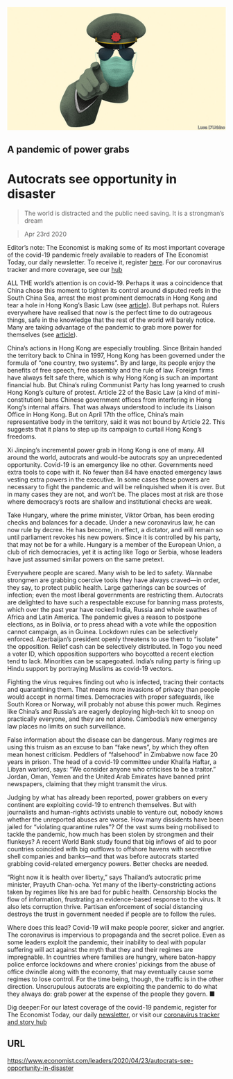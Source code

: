 ![](./images/20200425_LDD002_0.jpg)

## A pandemic of power grabs

# Autocrats see opportunity in disaster

> The world is distracted and the public need saving. It is a strongman’s dream

> Apr 23rd 2020

Editor’s note: The Economist is making some of its most important coverage of the covid-19 pandemic freely available to readers of The Economist Today, our daily newsletter. To receive it, register [here](https://www.economist.com//newslettersignup). For our coronavirus tracker and more coverage, see our [hub](https://www.economist.com//coronavirus)

ALL THE world’s attention is on covid-19. Perhaps it was a coincidence that China chose this moment to tighten its control around disputed reefs in the South China Sea, arrest the most prominent democrats in Hong Kong and tear a hole in Hong Kong’s Basic Law (see [article](https://www.economist.com//china/2020/04/23/china-moves-to-squeeze-hong-kongs-freedoms)). But perhaps not. Rulers everywhere have realised that now is the perfect time to do outrageous things, safe in the knowledge that the rest of the world will barely notice. Many are taking advantage of the pandemic to grab more power for themselves (see [article](https://www.economist.com//international/2020/04/23/would-be-autocrats-are-using-covid-19-as-an-excuse-to-grab-more-power)).

China’s actions in Hong Kong are especially troubling. Since Britain handed the territory back to China in 1997, Hong Kong has been governed under the formula of “one country, two systems”. By and large, its people enjoy the benefits of free speech, free assembly and the rule of law. Foreign firms have always felt safe there, which is why Hong Kong is such an important financial hub. But China’s ruling Communist Party has long yearned to crush Hong Kong’s culture of protest. Article 22 of the Basic Law (a kind of mini-constitution) bans Chinese government offices from interfering in Hong Kong’s internal affairs. That was always understood to include its Liaison Office in Hong Kong. But on April 17th the office, China’s main representative body in the territory, said it was not bound by Article 22. This suggests that it plans to step up its campaign to curtail Hong Kong’s freedoms.

Xi Jinping’s incremental power grab in Hong Kong is one of many. All around the world, autocrats and would-be autocrats spy an unprecedented opportunity. Covid-19 is an emergency like no other. Governments need extra tools to cope with it. No fewer than 84 have enacted emergency laws vesting extra powers in the executive. In some cases these powers are necessary to fight the pandemic and will be relinquished when it is over. But in many cases they are not, and won’t be. The places most at risk are those where democracy’s roots are shallow and institutional checks are weak.

Take Hungary, where the prime minister, Viktor Orban, has been eroding checks and balances for a decade. Under a new coronavirus law, he can now rule by decree. He has become, in effect, a dictator, and will remain so until parliament revokes his new powers. Since it is controlled by his party, that may not be for a while. Hungary is a member of the European Union, a club of rich democracies, yet it is acting like Togo or Serbia, whose leaders have just assumed similar powers on the same pretext.

Everywhere people are scared. Many wish to be led to safety. Wannabe strongmen are grabbing coercive tools they have always craved—in order, they say, to protect public health. Large gatherings can be sources of infection; even the most liberal governments are restricting them. Autocrats are delighted to have such a respectable excuse for banning mass protests, which over the past year have rocked India, Russia and whole swathes of Africa and Latin America. The pandemic gives a reason to postpone elections, as in Bolivia, or to press ahead with a vote while the opposition cannot campaign, as in Guinea. Lockdown rules can be selectively enforced. Azerbaijan’s president openly threatens to use them to “isolate” the opposition. Relief cash can be selectively distributed. In Togo you need a voter ID, which opposition supporters who boycotted a recent election tend to lack. Minorities can be scapegoated. India’s ruling party is firing up Hindu support by portraying Muslims as covid-19 vectors.

Fighting the virus requires finding out who is infected, tracing their contacts and quarantining them. That means more invasions of privacy than people would accept in normal times. Democracies with proper safeguards, like South Korea or Norway, will probably not abuse this power much. Regimes like China’s and Russia’s are eagerly deploying high-tech kit to snoop on practically everyone, and they are not alone. Cambodia’s new emergency law places no limits on such surveillance.

False information about the disease can be dangerous. Many regimes are using this truism as an excuse to ban “fake news”, by which they often mean honest criticism. Peddlers of “falsehood” in Zimbabwe now face 20 years in prison. The head of a covid-19 committee under Khalifa Haftar, a Libyan warlord, says: “We consider anyone who criticises to be a traitor.” Jordan, Oman, Yemen and the United Arab Emirates have banned print newspapers, claiming that they might transmit the virus.

Judging by what has already been reported, power grabbers on every continent are exploiting covid-19 to entrench themselves. But with journalists and human-rights activists unable to venture out, nobody knows whether the unreported abuses are worse. How many dissidents have been jailed for “violating quarantine rules”? Of the vast sums being mobilised to tackle the pandemic, how much has been stolen by strongmen and their flunkeys? A recent World Bank study found that big inflows of aid to poor countries coincided with big outflows to offshore havens with secretive shell companies and banks—and that was before autocrats started grabbing covid-related emergency powers. Better checks are needed.

“Right now it is health over liberty,” says Thailand’s autocratic prime minister, Prayuth Chan-ocha. Yet many of the liberty-constricting actions taken by regimes like his are bad for public health. Censorship blocks the flow of information, frustrating an evidence-based response to the virus. It also lets corruption thrive. Partisan enforcement of social distancing destroys the trust in government needed if people are to follow the rules.

Where does this lead? Covid-19 will make people poorer, sicker and angrier. The coronavirus is impervious to propaganda and the secret police. Even as some leaders exploit the pandemic, their inability to deal with popular suffering will act against the myth that they and their regimes are impregnable. In countries where families are hungry, where baton-happy police enforce lockdowns and where cronies’ pickings from the abuse of office dwindle along with the economy, that may eventually cause some regimes to lose control. For the time being, though, the traffic is in the other direction. Unscrupulous autocrats are exploiting the pandemic to do what they always do: grab power at the expense of the people they govern. ■

Dig deeper:For our latest coverage of the covid-19 pandemic, register for The Economist Today, our daily [newsletter](https://www.economist.com//newslettersignup), or visit our [coronavirus tracker and story hub](https://www.economist.com//coronavirus)

## URL

https://www.economist.com/leaders/2020/04/23/autocrats-see-opportunity-in-disaster
